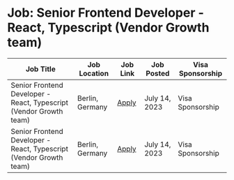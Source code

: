 # Job: Senior Frontend Developer - React, Typescript (Vendor Growth team)

| Job Title | Job Location | Job Link | Job Posted | Visa Sponsorship |
| --- | --- | --- | --- | --- |
| Senior Frontend Developer - React, Typescript (Vendor Growth team) | Berlin, Germany | [Apply](https://careers.deliveryhero.com/global/en/job/DEHEGLOBALJR0040887EXTERNALENGLOBAL/Senior-Frontend-Developer-React-Typescript-Vendor-Growth-team) | July 14, 2023 | Visa Sponsorship |
| Senior Frontend Developer - React, Typescript (Vendor Growth team) | Berlin, Germany | [Apply](https://careers.deliveryhero.com/global/en/job/DEHEGLOBALJR0040887EXTERNALENGLOBAL/Senior-Frontend-Developer-React-Typescript-Vendor-Growth-team) | July 14, 2023 | Visa Sponsorship |
